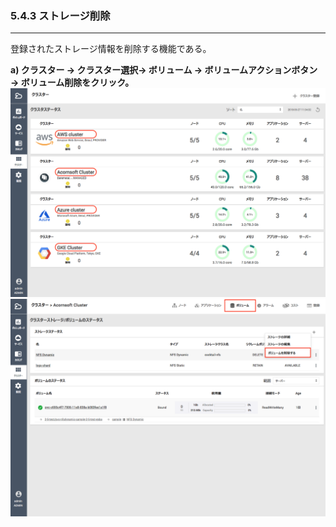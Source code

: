 ### 5.4.3 ストレージ削除

---

登録されたストレージ情報を削除する機能である。

**a\) クラスター → クラスター選択→ ボリューム → ボリュームアクションボタン → ボリューム削除をクリック。**
![](/assets/JP/2.5/5.4.3_1.png)![](/assets/JP/2.5/5.4.3_2.png)

